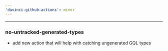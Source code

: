 ```yaml
---
'davinci-github-actions': minor
---
```


---

### no-untracked-generated-types

- add new action that will help with catching ungenerated GQL types
